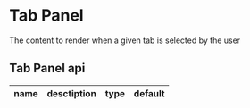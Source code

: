 # Tab Panel

The content to render when a given tab is selected by the user

## Tab Panel api

| name | desctiption | type | default |
| ---- | ----------- | ---- | ------- |
